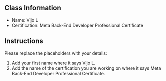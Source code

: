 ## Class Information
- Name: Vijo L  
- Certification: Meta Back-End Developer Professional Certificate  

## Instructions
Please replace the placeholders with your details:
1. Add your first name where it says Vijo L.  
2. Add the name of the certification you are working on where it says Meta Back-End Developer Professional Certificate.  
